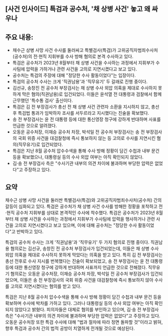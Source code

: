 ## [사건 인사이드] 특검과 공수처, '채 상병 사건' 놓고 왜 싸우나

## 주요 내용:
*   채수근 상병 사망 사건 수사를 둘러싸고 특별검사(특검)가 고위공직자범죄수사처(공수처)의 전·현직 지휘부를 수사 방해 혐의로 본격 수사하고 있다.
*   특검은 공수처가 2023년 8월부터 채 상병 사건을 수사하는 과정에서 지휘부가 수사팀에 압력을 가하거나 관련 사건을 고의로 지연시켰다고 보고 있다.
*   공수처는 특검의 주장에 대해 "정당한 수사 활동이었다"는 입장이다.
*   특검의 공수처 수사는 크게 '직권남용'과 '직무유기' 두 갈래로 진행 중이다.
*   김선규, 송창진 전 공수처 부장검사는 채 상병 수사 외압 의혹을 제대로 수사하지 못하게 막은 혐의(직권남용)로 입건되었다. 이들은 윤석열 전 대통령과 검찰에서 함께 근무했던 '특수통 검사' 출신이다.
*   특검은 김 전 부장검사가 총선 전 채 상병 사건 관련자 소환을 지시하지 않고, 총선 후 특검법 통과가 임박하자 조사를 서두르라고 지시했다는 진술을 확보했다.
*   송 전 부장검사는 윤 전 대통령 등에 대한 통신영장 청구에 강하게 반대하며 사표를 언급한 것으로 알려졌다.
*   오동운 공수처장, 이재승 공수처 차장, 박석일 전 공수처 부장검사는 송 전 부장검사의 국회 위증 사건을 대검찰청에 즉시 통보하지 않는 등 고의로 수사를 지연시킨 혐의(직무유기)로 입건되었다.
*   특검은 지난 8월 공수처 압수수색을 통해 수사 방해 정황이 담긴 수첩과 내부 문건 등을 확보했으나, 대통령실 등의 수사 외압 여부는 아직 확인되지 않았다.
*   김·송 전 부장검사 측은 "수사기관 내부의 의견 차이에 불과하며 부당한 압력은 없었다"고 주장하고 있다.

## 요약
채수근 상병 사망 사건을 둘러싼 특별검사(특검)와 고위공직자범죄수사처(공수처) 간의 갈등이 심화되고 있다. 특검은 공수처가 채 상병 사건 수사를 방해한 정황을 포착하고 전·현직 공수처 지휘부를 상대로 본격적인 수사에 착수했다. 특검은 공수처가 2023년 8월부터 채 상병 사건을 수사하는 과정에서 지휘부가 수사팀에 압력을 행사하거나 관련 사건을 고의로 지연시켰다고 보고 있으며, 이에 대해 공수처는 "정당한 수사 활동이었다"고 반박하고 있다.

특검의 공수처 수사는 크게 '직권남용'과 '직무유기' 두 가지 혐의로 진행 중이다. 직권남용 혐의로는 김선규, 송창진 전 공수처 부장검사가 입건되었는데, 이들은 채 상병 수사 외압 의혹을 제대로 수사하지 못하게 막았다는 의혹을 받고 있다. 특히 김 전 부장검사는 총선 전후로 수사 지시를 번복했다는 진술이 확보되었고, 송 전 부장검사는 윤 전 대통령 등에 대한 통신영장 청구에 강하게 반대하며 사표까지 언급한 것으로 전해졌다. 직무유기 혐의로는 오동운 공수처장, 이재승 공수처 차장, 박석일 전 공수처 부장검사가 입건되었으며, 이들은 송 전 부장검사의 국회 위증 사건을 대검찰청에 즉시 통보하지 않아 수사를 고의로 지연시켰다는 혐의를 받고 있다.

특검은 지난 8월 공수처 압수수색을 통해 수사 방해 정황이 담긴 수첩과 내부 문건 등을 확보하며 수사에 박차를 가하고 있다. 그러나 대통령실 등의 수사 외압 여부는 아직 확인되지 않았다고 밝혔다. 피의자들은 대체로 혐의를 부인하고 있으며, 김·송 전 부장검사 측은 "수사기관 내부의 의견 차이에 불과하며 부당한 압력은 없었다"고 주장하고 있다. 오동운 공수처장 또한 특검 수사에 대해 "법과 절차에 따라 정면 돌파할 것"이라고 밝혀, 향후 특검과 공수처 간의 법적 공방이 치열하게 전개될 것으로 예상된다.